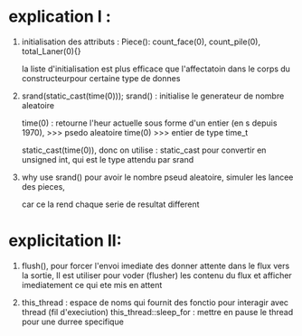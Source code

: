 # explication I :
1. initialisation des attributs :
    Piece(): count_face(0), count_pile(0), total_Laner(0){}

    la liste d'initialisation est plus efficace que l'affectatoin dans le corps du constructeurpour certaine type de donnes

2. srand(static_cast<unsigned>(time(0)));
    srand() : initialise le generateur de nombre aleatoire
    
    time(0) : retourne l'heur actuelle sous forme d'un entier (en s depuis 1970), >>> psedo aleatoire
    time(0) >>> entier de type time_t

    static_cast<unsigned>(time(0)), donc on utilise :
        static_cast pour convertir en unsigned int, qui est le type attendu par srand
    
3. why use srand()
    pour avoir le nombre pseud aleatoire, simuler les lancee des pieces,

    car ce la rend chaque serie de resultat  different

# explicitation II:

1. flush(), pour forcer l'envoi imediate des donner attente dans le flux vers la sortie,
    Il est utiliser pour voder (flusher) les contenu du flux et afficher imediatement ce qui ete mis en attent

2. this_thread : espace de noms qui fournit des fonctio pour interagir avec thread (fil d'execiution)
    this_thread::sleep_for : mettre en pause le thread pour une durree specifique